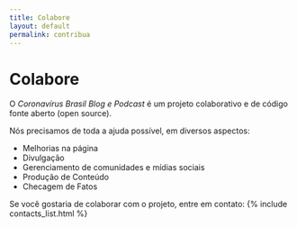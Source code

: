 ```yaml
---
title: Colabore
layout: default
permalink: contribua
---
```


# Colabore

O _Coronavírus Brasil Blog e Podcast_ é um projeto colaborativo e de código fonte aberto (open source).

Nós precisamos de toda a ajuda possível, em diversos aspectos:
* Melhorias na página
* Divulgação
* Gerenciamento de comunidades e mídias sociais
* Produção de Conteúdo
* Checagem de Fatos

Se você gostaria de colaborar com o projeto, entre em contato:
{% include contacts_list.html %}